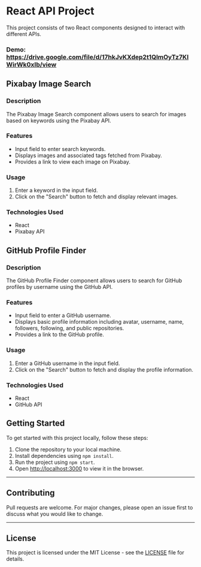 # React API Project

This project consists of two React components designed to interact with different APIs.

### Demo: https://drive.google.com/file/d/17hkJvKXdep2t1QlmOyTz7KIWirWk0xIb/view


## Pixabay Image Search

### Description

The Pixabay Image Search component allows users to search for images based on keywords using the Pixabay API.

### Features

- Input field to enter search keywords.
- Displays images and associated tags fetched from Pixabay.
- Provides a link to view each image on Pixabay.

### Usage

1. Enter a keyword in the input field.
2. Click on the "Search" button to fetch and display relevant images.

### Technologies Used

- React
- Pixabay API

## GitHub Profile Finder

### Description

The GitHub Profile Finder component allows users to search for GitHub profiles by username using the GitHub API.

### Features

- Input field to enter a GitHub username.
- Displays basic profile information including avatar, username, name, followers, following, and public repositories.
- Provides a link to the GitHub profile.

### Usage

1. Enter a GitHub username in the input field.
2. Click on the "Search" button to fetch and display the profile information.

### Technologies Used

- React
- GitHub API

## Getting Started

To get started with this project locally, follow these steps:

1. Clone the repository to your local machine.
2. Install dependencies using `npm install`.
3. Run the project using `npm start`.
4. Open [http://localhost:3000](http://localhost:3000) to view it in the browser.

---

## Contributing

Pull requests are welcome. For major changes, please open an issue first to discuss what you would like to change.

---

## License

This project is licensed under the MIT License - see the [LICENSE](LICENSE) file for details.
